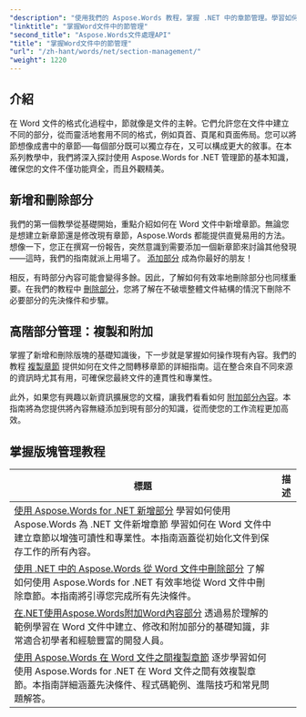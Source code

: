 ```yaml
---
"description": "使用我們的 Aspose.Words 教程，掌握 .NET 中的章節管理。學習如何在 Word 文件中無縫新增、刪除、複製和追加章節。"
"linktitle": "掌握Word文件中的節管理"
"second_title": "Aspose.Words文件處理API"
"title": "掌握Word文件中的節管理"
"url": "/zh-hant/words/net/section-management/"
"weight": 1220
---
```


## 介紹

在 Word 文件的格式化過程中，節就像是文件的主幹。它們允許您在文件中建立不同的部分，從而靈活地套用不同的格式，例如頁首、頁尾和頁面佈局。您可以將節想像成書中的章節──每個部分既可以獨立存在，又可以構成更大的敘事。在本系列教學中，我們將深入探討使用 Aspose.Words for .NET 管理節的基本知識，確保您的文件不僅功能齊全，而且外觀精美。

## 新增和刪除部分

我們的第一個教學從基礎開始，重點介紹如何在 Word 文件中新增章節。無論您是想建立新章節還是修改現有章節，Aspose.Words 都能提供直覺易用的方法。想像一下，您正在撰寫一份報告，突然意識到需要添加一個新章節來討論其他發現——這時，我們的指南就派上用場了。 [添加部分](./adding-sections/) 成為你最好的朋友！ 

相反，有時部分內容可能會變得多餘。因此，了解如何有效率地刪除部分也同樣重要。在我們的教程中 [刪除部分](./delete-sections-word-document/)，您將了解在不破壞整體文件結構的情況下刪除不必要部分的先決條件和步驟。 

## 高階部分管理：複製和附加

掌握了新增和刪除版塊的基礎知識後，下一步就是掌握如何操作現有內容。我們的教程 [複製章節](./copy-sections-word-documents/) 提供如何在文件之間轉移章節的詳細指南。這在整合來自不同來源的資訊時尤其有用，可確保您最終文件的連貫性和專業性。 

此外，如果您有興趣以新資訊擴展您的文檔，讓我們看看如何 [附加部分內容](./append-section-word-content/)。本指南將為您提供將內容無縫添加到現有部分的知識，從而使您的工作流程更加高效。

 ## 掌握版塊管理教程
標題 | 描述 |
| --- | --- |
| [使用 Aspose.Words for .NET 新增部分](./adding-sections/) 學習如何使用 Aspose.Words 為 .NET 文件新增章節 學習如何在 Word 文件中建立章節以增強可讀性和專業性。本指南涵蓋從初始化文件到保存工作的所有內容。 |
| [使用 .NET 中的 Aspose.Words 從 Word 文件中刪除部分](./delete-sections-word-document/) 了解如何使用 Aspose.Words for .NET 有效率地從 Word 文件中刪除章節。本指南將引導您完成所有先決條件。 |
| [在.NET使用Aspose.Words附加Word內容部分](./append-section-word-content/) 透過易於理解的範例學習在 Word 文件中建立、修改和附加部分的基礎知識，非常適合初學者和經驗豐富的開發人員。 |
| [使用 Aspose.Words 在 Word 文件之間複製章節](./copy-sections-word-documents/) 逐步學習如何使用 Aspose.Words for .NET 在 Word 文件之間有效複製章節。本指南詳細涵蓋先決條件、程式碼範例、進階技巧和常見問題解答。 |